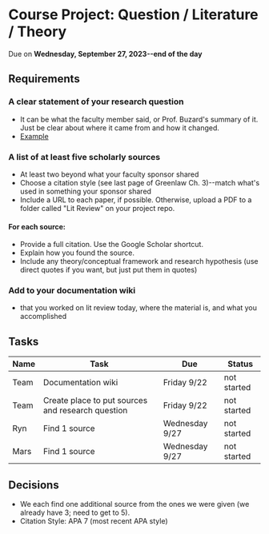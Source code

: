 # Course Project: Question / Literature / Theory
Due on **Wednesday, September 27, 2023--end of the day**

## Requirements
### A clear statement of your research question
- It can be what the faculty member said, or Prof. Buzard's summary of it. Just be clear about where it came from and how it changed.
- [Example](https://github.com/ecn310/exercises/blob/main/lit_review_assignment1_example.md)

### A list of at least five scholarly sources
- At least two beyond what your faculty sponsor shared
- Choose a citation style (see last page of Greenlaw Ch. 3)--match what's used in something your sponsor shared
- Include a URL to each paper, if possible. Otherwise, upload a PDF to a folder called "Lit Review" on your project repo.

#### For each source:
- Provide a full citation. Use the Google Scholar shortcut.
- Explain how you found the source.
- Include any theory/conceptual framework and research hypothesis (use direct quotes if you want, but just put them in quotes)

### Add to your documentation wiki
- that you worked on lit review today, where the material is, and what you accomplished

## Tasks
| Name | Task | Due| Status |
|--|--|--|--|
| Team | Documentation wiki | Friday 9/22 | not started |
| Team | Create place to put sources and research question | Friday 9/22 | not started |
| Ryn | Find 1 source | Wednesday 9/27 | not started |
| Mars | Find 1 source | Wednesday 9/27 | not started |

## Decisions
- We each find one additional source from the ones we were given (we already have 3; need to get to 5).
- Citation Style: APA 7 (most recent APA style)
